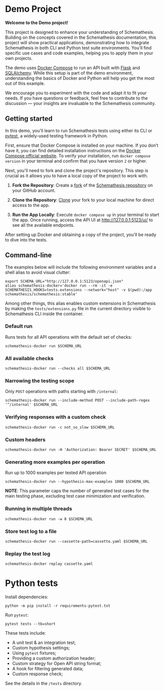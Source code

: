 # Demo Project

**Welcome to the Demo project!**

This project is designed to enhance your understanding of Schemathesis.
Building on the concepts covered in the Schemathesis documentation, this project will show practical applications, demonstrating how to integrate Schemathesis in both CLI and Python test suite environments.
You'll find specific use cases and code examples, helping you to apply them in your own projects.

The demo uses [Docker Compose](https://docs.docker.com/compose/) to run an API built with [Flask](https://flask.palletsprojects.com/en/3.0.x/) and [SQLAlchemy](https://www.sqlalchemy.org/).
While this setup is part of the demo environment, understanding the basics of Docker and Python will help you get the most out of this example.

We encourage you to experiment with the code and adapt it to fit your needs.
If you have questions or feedback, feel free to contribute to the discussion — your insights are invaluable to the Schemathesis community.

## Getting started

In this demo, you'll learn to run Schemathesis tests using either its CLI or [pytest](https://docs.pytest.org/en/7.4.x/), a widely-used testing framework in Python.

First, ensure that Docker Compose is installed on your machine. If you don’t have it, you can find detailed installation instructions on the [Docker Compose official website](https://docs.docker.com/compose/install/).
To verify your installation, run `docker compose version` in your terminal and confirm that you have version `2` or higher.

Next, you'll need to fork and clone the project's repository. This step is crucial as it allows you to have a local copy of the project to work with.

1. **Fork the Repository**: Create a [fork](https://docs.github.com/en/get-started/quickstart/fork-a-repo#forking-a-repository) of the [Schemathesis repository](https://github.com/schemathesis/schemathesis) on your GitHub account.

2. **Clone the Repository**: [Clone](https://docs.github.com/en/get-started/quickstart/fork-a-repo#cloning-your-forked-repository) your fork to your local machine for direct access to the app.

3. **Run the App Locally**: Execute `docker compose up` in your terminal to start the app. Once running, access the API UI at http://127.0.0.1:5123/ui/ to see all the available endpoints.

After setting up Docker and obtaining a copy of the project, you'll be ready to dive into the tests.

## Command-line

The examples below will include the following environment variables and a shell alias to avoid visual clutter:

```shell
export SCHEMA_URL="http://127.0.0.1:5123/openapi.json"
alias schemathesis-docker='docker run --rm -it -e SCHEMATHESIS_HOOKS=tests.extensions --network="host" -v $(pwd):/app schemathesis/schemathesis:stable'
```

Among other things, this alias enables custom extensions in Schemathesis by making the `tests/extensions.py` file in the current directory visible to Schemathesis CLI inside the container.

### Default run

Runs tests for all API operations with the default set of checks:

```shell
schemathesis-docker run $SCHEMA_URL
```

### All available checks

```shell
schemathesis-docker run --checks all $SCHEMA_URL
```

### Narrowing the testing scope

Only `POST` operations with paths starting with `/internal`:

```shell
schemathesis-docker run --include-method POST --include-path-regex '^/internal' $SCHEMA_URL
```

### Verifying responses with a custom check

```shell
schemathesis-docker run -c not_so_slow $SCHEMA_URL
```

### Custom headers

```shell
schemathesis-docker run -H 'Authorization: Bearer SECRET' $SCHEMA_URL
```

### Generating more examples per operation

Run up to 1000 examples per tested API operation

```shell
schemathesis-docker run --hypothesis-max-examples 1000 $SCHEMA_URL
```

**NOTE**: This parameter caps the number of generated test cases for the main testing phase, excluding test case minimization and verification.

### Running in multiple threads

```shell
schemathesis-docker run -w 8 $SCHEMA_URL
```

### Store test log to a file

```shell
schemathesis-docker run --cassette-path=cassette.yaml $SCHEMA_URL
```

### Replay the test log

```shell
schemathesis-docker replay cassette.yaml
```

# Python tests

Install dependencies:

```shell
python -m pip install -r requirements-pytest.txt
```

Run `pytest`:

```shell
pytest tests --tb=short
```

These tests include:

- A unit test & an integration test;
- Custom hypothesis settings;
- Using `pytest` fixtures;
- Providing a custom authorization header;
- Custom strategy for Open API string format;
- A hook for filtering generated data;
- Custom response check;

See the details in the `/tests` directory.
